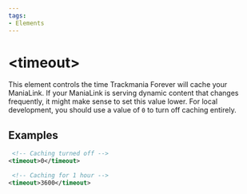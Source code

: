 ```yaml
---
tags:
- Elements
---
```


# &lt;timeout&gt;
This element controls the time Trackmania Forever will cache your ManiaLink. If your ManiaLink is serving dynamic content that changes frequently, it might make sense to set this value lower. For local development, you should use a value of `0` to turn off caching entirely.

## Examples
```xml
 <!-- Caching turned off -->
<timeout>0</timeout>
```

```xml
 <!-- Caching for 1 hour -->
<timeout>3600</timeout>
```